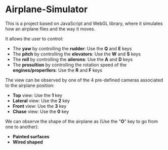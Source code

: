 # Airplane-Simulator

This is a project based on JavaScript and WebGL library, where it simulates how an airplane flies and the way it moves.

It allows the user to control:

* The **yaw** by controlling the **rudder**: Use the **Q** and **E** keys
* The **pitch** by controlling the **elevators**: Use the **W** and **S** keys
* The **roll** by controlling the **ailerons**: Use the **A** and **D** keys
* The **prosultion** by controlling the rotation speed of the **engines/properllers**: Use the **R** and **F** keys

The view can be observed by one of the 4 pre-defined cameras associated to the airplane position:

* **Top** view: Use the **1** key
* **Lateral** view: Use the **2** key
* **Front** view: Use the **3** key
* **Chase** view: Use the **0** key

We can observe the shape of the airplane as (Use the "**O**" key to go from one to another):

* **Painted surfaces**
* **Wired shaped**
